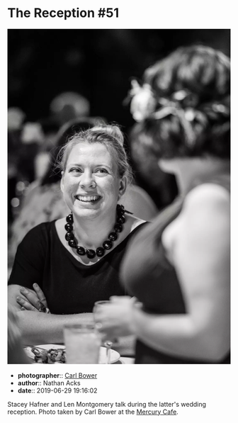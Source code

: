 # The Reception \#51

![Stacey Hafner and Len Montgomery talk](assets/2019-06-29-set-3-the-reception-51.webp)

* **photographer**:: [Carl Bower](https://carlbowerphotos.com)
* **author**:: Nathan Acks
* **date**:: 2019-06-29 19:16:02

Stacey Hafner and Len Montgomery talk during the latter's wedding reception. Photo taken by Carl Bower at the [Mercury Cafe](http://mercurycafe.com).
